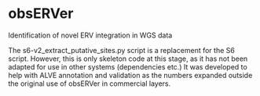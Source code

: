 # obsERVer
Identification of novel ERV integration in WGS data

The s6-v2_extract_putative_sites.py script is a replacement for the S6 script. However, this is only skeleton code at this stage, as it has not been adapted for use in other systems (dependencies etc.)
It was developed to help with ALVE annotation and validation as the numbers expanded outside the original use of obsERVer in commercial layers.
